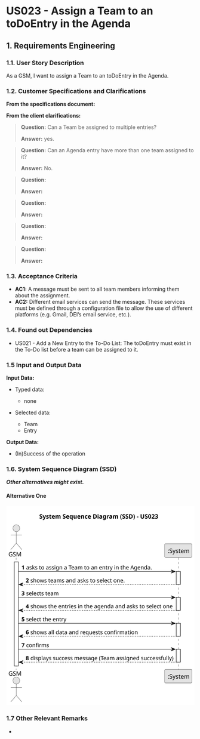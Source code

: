 # US023 - Assign a Team to an toDoEntry in the Agenda


## 1. Requirements Engineering

### 1.1. User Story Description

As a GSM, I want to assign a Team to an toDoEntry in the Agenda.

### 1.2. Customer Specifications and Clarifications 

**From the specifications document:**

>
 
**From the client clarifications:**

> **Question:** Can a Team be assigned to multiple entries?
> 
> **Answer:** yes.

> **Question:** Can an Agenda entry have more than one team assigned to it?
>
> **Answer:** No.

> **Question:** 
>
> **Answer:** 

> **Question:** 
>
> **Answer:** 

> **Question:** 
>
> **Answer:** 

> **Question:** 
> 
> **Answer:** 



### 1.3. Acceptance Criteria

* **AC1:** A message must be sent to all team members informing them about the assignment.
* **AC2:** Different email services can send the message. These services must be defined through a configuration file to allow the use of different platforms (e.g. Gmail, DEI’s email service, etc.).

### 1.4. Found out Dependencies

* US021 - Add a New Entry to the To-Do List: The toDoEntry must exist in the To-Do list before a team can be assigned to it.

### 1.5 Input and Output Data

**Input Data:**

* Typed data:
    * none
	
* Selected data:
    * Team
    * Entry

**Output Data:**

* (In)Success of the operation

### 1.6. System Sequence Diagram (SSD)

**_Other alternatives might exist._**

#### Alternative One

![System Sequence Diagram - Alternative One](svg/us023-system-sequence-diagram-alternative-one.svg)

### 1.7 Other Relevant Remarks

* 